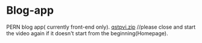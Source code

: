 # Blog-app
PERN blog app( currently front-end only).
[qstpvi.zip](https://github.com/sam5O5/Blog-app/files/9438482/qstpvi.zip)
//please close and start the video again if it doesn't start from the beginning(Homepage). 
